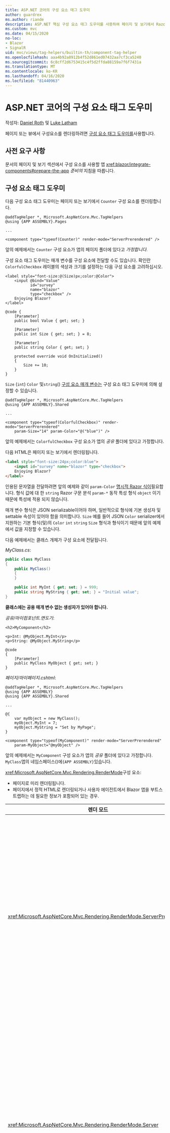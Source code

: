 ```yaml
---
title: ASP.NET 코어의 구성 요소 태그 도우미
author: guardrex
ms.author: riande
description: ASP.NET 핵심 구성 요소 태그 도우미를 사용하여 페이지 및 보기에서 Razor 구성 요소를 렌더링하는 방법을 알아봅니다.
ms.custom: mvc
ms.date: 04/15/2020
no-loc:
- Blazor
- SignalR
uid: mvc/views/tag-helpers/builtin-th/component-tag-helper
ms.openlocfilehash: aaa4b92a8912b4f52d861ed07432aa7cf3ca5240
ms.sourcegitcommit: 6c8cff2d6753415c4f5d2ffda88159a7f6f7431a
ms.translationtype: MT
ms.contentlocale: ko-KR
ms.lasthandoff: 04/16/2020
ms.locfileid: "81440963"
---
```

# <a name="component-tag-helper-in-aspnet-core"></a>ASP.NET 코어의 구성 요소 태그 도우미

작성자: [Daniel Roth](https://github.com/danroth27) 및 [Luke Latham](https://github.com/guardrex)

페이지 또는 뷰에서 구성요소를 렌더링하려면 [구성 요소 태그 도우미를](xref:Microsoft.AspNetCore.Mvc.TagHelpers.ComponentTagHelper)사용합니다.

## <a name="prerequisites"></a>사전 요구 사항

문서의 페이지 및 보기 섹션에서 구성 요소를 사용할 앱 <xref:blazor/integrate-components#prepare-the-app> *준비의* 지침을 따릅니다.

## <a name="component-tag-helper"></a>구성 요소 태그 도우미

다음 구성 요소 태그 도우미는 페이지 또는 보기에서 `Counter` 구성 요소를 렌더링합니다.

```cshtml
@addTagHelper *, Microsoft.AspNetCore.Mvc.TagHelpers
@using {APP ASSEMBLY}.Pages

...

<component type="typeof(Counter)" render-mode="ServerPrerendered" />
```

앞의 예제에서는 `Counter` 구성 요소가 앱의 페이지 폴더에 있다고 *가정합니다.*

구성 요소 태그 도우미는 매개 변수를 구성 요소에 전달할 수도 있습니다. 확인란 `ColorfulCheckbox` 레이블의 색상과 크기를 설정하는 다음 구성 요소를 고려하십시오.

```razor
<label style="font-size:@(Size)px;color:@Color">
    <input @bind="Value"
           id="survey" 
           name="blazor" 
           type="checkbox" />
    Enjoying Blazor?
</label>

@code {
    [Parameter]
    public bool Value { get; set; }

    [Parameter]
    public int Size { get; set; } = 8;

    [Parameter]
    public string Color { get; set; }

    protected override void OnInitialized()
    {
        Size += 10;
    }
}
```

`Size` (`int`) `Color` 및`string`() [구성 요소 매개 변수는](xref:blazor/components#component-parameters) 구성 요소 태그 도우미에 의해 설정할 수 있습니다.

```cshtml
@addTagHelper *, Microsoft.AspNetCore.Mvc.TagHelpers
@using {APP ASSEMBLY}.Shared

...

<component type="typeof(ColorfulCheckbox)" render-mode="ServerPrerendered" 
    param-Size="14" param-Color="@("blue")" />
```

앞의 예제에서는 `ColorfulCheckbox` 구성 요소가 앱의 *공유* 폴더에 있다고 가정합니다.

다음 HTML은 페이지 또는 보기에서 렌더링됩니다.

```html
<label style="font-size:24px;color:blue">
    <input id="survey" name="blazor" type="checkbox">
    Enjoying Blazor?
</label>
```

인용된 문자열을 전달하려면 앞의 예제와 같이 `param-Color` [명시적 Razor 식이](xref:mvc/views/razor#explicit-razor-expressions)필요합니다. 형식 값에 대 한 `string` Razor 구문 분석 `param-*` 동작 특성 형식 `object` 이기 때문에 특성에 적용 되지 않습니다.

매개 변수 형식은 JSON serializable이어야 하며, 일반적으로 형식에 기본 생성자 및 settable 속성이 있어야 함을 의미합니다. `Size` 예를 들어 JSON `Color` serializer에서 지원하는 기본 형식(및)의 `Color` `int` `string` `Size` 형식과 형식이기 때문에 앞의 예제에서 값을 지정할 수 있습니다.

다음 예제에서는 클래스 개체가 구성 요소에 전달됩니다.

*MyClass.cs*:

```csharp
public class MyClass
{
    public MyClass()
    {
    }

    public int MyInt { get; set; } = 999;
    public string MyString { get; set; } = "Initial value";
}
```

**클래스에는 공용 매개 변수 없는 생성자가 있어야 합니다.**

*공유/마이컴포넌트.면도기*:

```razor
<h2>MyComponent</h2>

<p>Int: @MyObject.MyInt</p>
<p>String: @MyObject.MyString</p>

@code
{
    [Parameter]
    public MyClass MyObject { get; set; }
}
```

*페이지/마이페이지.cshtml*:

```cshtml
@addTagHelper *, Microsoft.AspNetCore.Mvc.TagHelpers
@using {APP ASSEMBLY}
@using {APP ASSEMBLY}.Shared

...

@{
    var myObject = new MyClass();
    myObject.MyInt = 7;
    myObject.MyString = "Set by MyPage";
}

<component type="typeof(MyComponent)" render-mode="ServerPrerendered" 
    param-MyObject="@myObject" />
```

앞의 예제에서는 `MyComponent` 구성 요소가 앱의 *공유* 폴더에 있다고 가정합니다. `MyClass`앱의 네임스페이스()에`{APP ASSEMBLY}`있습니다.

<xref:Microsoft.AspNetCore.Mvc.Rendering.RenderMode>구성 요소:

* 페이지로 미리 렌더링됩니다.
* 페이지에서 정적 HTML로 렌더링되거나 사용자 에이전트에서 Blazor 앱을 부트스트랩하는 데 필요한 정보가 포함되어 있는 경우.

| 렌더 모드 | 설명 |
| ----------- | ----------- |
| <xref:Microsoft.AspNetCore.Mvc.Rendering.RenderMode.ServerPrerendered> | 구성 요소를 정적 HTML로 렌더링하고 서버 Blazor 앱에 대한 마커를 포함합니다. 사용자 에이전트가 시작되면 이 마커가 Blazor 앱을 부트스트랩하는 데 사용됩니다. |
| <xref:Microsoft.AspNetCore.Mvc.Rendering.RenderMode.Server> | 서버 앱에 대한 Blazor 마커를 렌더링합니다. 구성 요소의 출력은 포함되지 않습니다. 사용자 에이전트가 시작되면 이 마커가 Blazor 앱을 부트스트랩하는 데 사용됩니다. |
| <xref:Microsoft.AspNetCore.Mvc.Rendering.RenderMode.Static> | 구성 요소를 정적 HTML로 렌더링합니다. |

페이지와 뷰는 구성 요소를 사용할 수 있지만 반대는 사실이 아닙니다. 구성 요소는 부분 뷰 및 섹션과 같은 보기 및 페이지별 피쳐를 사용할 수 없습니다. 구성 요소의 부분 뷰에서 논리를 사용하려면 부분 뷰 논리를 구성 요소로 팩터링합니다.

정적 HTML 페이지에서 서버 구성 요소를 렌더링하는 것은 지원되지 않습니다.

## <a name="additional-resources"></a>추가 자료

* <xref:Microsoft.AspNetCore.Mvc.TagHelpers.ComponentTagHelper>
* <xref:mvc/views/tag-helpers/intro>
* <xref:blazor/components>
